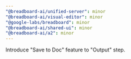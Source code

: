 ```yaml
---
"@breadboard-ai/unified-server": minor
"@breadboard-ai/visual-editor": minor
"@google-labs/breadboard": minor
"@breadboard-ai/shared-ui": minor
"@breadboard-ai/a2": minor
---
```


Introduce "Save to Doc" feature to "Output" step.
